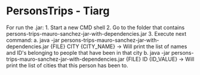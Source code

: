 # PersonsTrips - Tiarg

For run the .jar:
	1. Start a new CMD shell
	2. Go to the folder that contains persons-trips-mauro-sanchez-jar-with-dependencies.jar
	3. Execute next command:
		a. java -jar persons-trips-mauro-sanchez-jar-with-dependencies.jar {FILE} CITY {CITY_NAME} → Will print the list of names and ID's belonging to people that have been in that city
		b. java -jar persons-trips-mauro-sanchez-jar-with-dependencies.jar {FILE} ID {ID_VALUE} → Will print the list of cities that this person has been to.